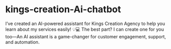# kings-creation-Ai-chatbot
I’ve created an AI-powered assistant for Kings Creation Agency to help you learn about my services easily! 💡💻  The best part? I can create one for you too—An AI assistant is a game-changer for customer engagement, support, and automation.
